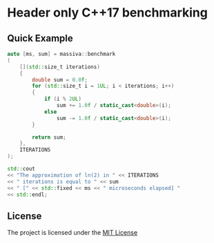
# Header only C++17 benchmarking

## Quick Example

```cpp
auto [ms, sum] = massiva::benchmark
(
    [](std::size_t iterations)
    {
        double sum = 0.0f;
        for (std::size_t i = 1UL; i < iterations; i++)
        {
            if (i % 2UL)
                sum += 1.0f / static_cast<double>(i);
            else
                sum -= 1.0f / static_cast<double>(i);
        }

        return sum;
    },
    ITERATIONS
);

std::cout
<< "The approximation of ln(2) in " << ITERATIONS
<< " iterations is equal to " << sum
<< " [" << std::fixed << ms << " microseconds elapsed] "
<< std::endl;
```

## License

The project is licensed under the [MIT License](https://opensource.org/licenses/MIT)
